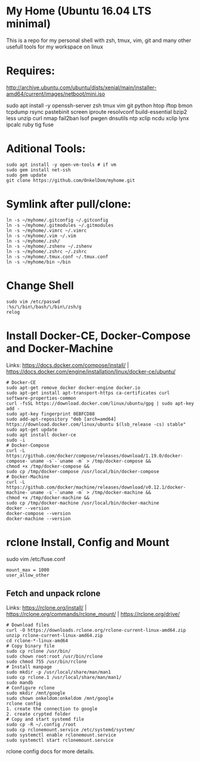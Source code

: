 # My Home (Ubuntu 16.04 LTS minimal)

This is a repo for my personal shell with zsh, tmux, vim, git and many other usefull tools for my workspace on linux

# Requires:

http://archive.ubuntu.com/ubuntu/dists/xenial/main/installer-amd64/current/images/netboot/mini.iso

sudo apt install -y openssh-server zsh tmux vim git python htop iftop bmon tcpdump rsync pastebinit screen iproute resolvconf build-essential bzip2 less unzip curl nmap fail2ban lsof pwgen dnsutils ntp xclip ncdu xclip lynx ipcalc ruby tig fuse

# Aditional Tools:
```
sudo apt install -y open-vm-tools # if vm
sudo gem install net-ssh
sudo gem update
git clone https://github.com/OnkelDom/myhome.git
```
# Symlink after pull/clone:
```
ln -s ~/myhome/.gitconfig ~/.gitconfig
ln -s ~/myhome/.gitmodules ~/.gitmodules
ln -s ~/myhome/.vimrc ~/.vimrc
ln -s ~/myhome/.vim ~/.vim
ln -s ~/myhome/.zsh/
ln -s ~/myhome/.zshenv ~/.zshenv
ln -s ~/myhome/.zshrc ~/.zshrc
ln -s ~/myhome/.tmux.conf ~/.tmux.conf
ln -s ~/myhome/bin ~/bin
```
# Change Shell
```
sudo vim /etc/passwd
:%s/\/bin\/bash/\/bin\/zsh/g
relog
```
# Install Docker-CE, Docker-Compose and Docker-Machine
 
Links: https://docs.docker.com/compose/install/ | https://docs.docker.com/engine/installation/linux/docker-ce/ubuntu/
```
# Docker-CE
sudo apt-get remove docker docker-engine docker.io
sudo apt-get install apt-transport-https ca-certificates curl software-properties-common
curl -fsSL https://download.docker.com/linux/ubuntu/gpg | sudo apt-key add -
sudo apt-key fingerprint 0EBFCD88
sudo add-apt-repository "deb [arch=amd64] https://download.docker.com/linux/ubuntu $(lsb_release -cs) stable"
sudo apt-get update
sudo apt install docker-ce
sudo -i
# Docker-Compose
curl -L https://github.com/docker/compose/releases/download/1.19.0/docker-compose-`uname -s`-`uname -m` > /tmp/docker-compose &&
chmod +x /tmp/docker-compose &&
sudo cp /tmp/docker-compose /usr/local/bin/docker-compose
# Docker-Machine
curl -L https://github.com/docker/machine/releases/download/v0.12.1/docker-machine-`uname -s`-`uname -m` > /tmp/docker-machine &&
chmod +x /tmp/docker-machine &&
sudo cp /tmp/docker-machine /usr/local/bin/docker-machine
docker --version
docker-compose --version
docker-machine --version
```
# rclone Install, Config and Mount
 
sudo vim /etc/fuse.conf
```
mount_max = 1000
user_allow_other
```
## Fetch and unpack rclone

Links: https://rclone.org/install/ | https://rclone.org/commands/rclone_mount/ | https://rclone.org/drive/
```
# Download files
curl -O https://downloads.rclone.org/rclone-current-linux-amd64.zip
unzip rclone-current-linux-amd64.zip
cd rclone-*-linux-amd64
# Copy binary file
sudo cp rclone /usr/bin/
sudo chown root:root /usr/bin/rclone
sudo chmod 755 /usr/bin/rclone
# Install manpage
sudo mkdir -p /usr/local/share/man/man1
sudo cp rclone.1 /usr/local/share/man/man1/
sudo mandb
# Configure rclone
sudo mkdir /mnt/google
sudo chown onkeldom:onkeldom /mnt/google
rclone config
1. create the connection to google
2. create crypted folder
# Copy and start systemd file
sudo cp -R ~/.config /root
sudo cp rclonemount.service /etc/systemd/system/
sudo systemctl enable rclonemount.service
sudo systemctl start rclonemount.service
```
rclone config docs for more details.
